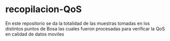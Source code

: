 # recopilacion-QoS
En este repositorio se da la totalidad de las muestras tomadas en los distintos puntos de Bosa las cuales fueron procesadas para verificar la QoS en calidad de datos moviles
